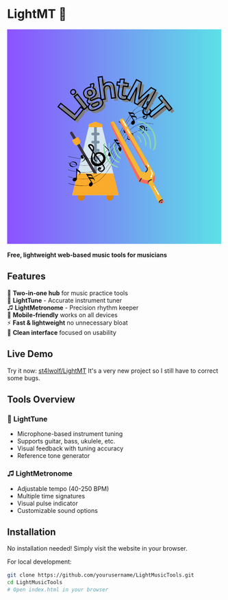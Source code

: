 # LightMT 🎵

![LightMT Banner](logo.png)

**Free, lightweight web-based music tools for musicians**  

## Features

🚀 **Two-in-one hub** for music practice tools  
🎸 **LightTune** - Accurate instrument tuner  
♫ **LightMetronome** - Precision rhythm keeper  
📱 **Mobile-friendly** works on all devices  
⚡ **Fast & lightweight** no unnecessary bloat  
🎨 **Clean interface** focused on usability  

## Live Demo

Try it now: [st4lwolf/LightMT](https://main.st4lwolf.org/projects/LightMT)
It's a very new project so I still have to correct some bugs.
## Tools Overview

### 🎸 LightTune
- Microphone-based instrument tuning
- Supports guitar, bass, ukulele, etc.
- Visual feedback with tuning accuracy
- Reference tone generator

### ♫ LightMetronome
- Adjustable tempo (40-250 BPM)
- Multiple time signatures
- Visual pulse indicator
- Customizable sound options

## Installation

No installation needed! Simply visit the website in your browser.

For local development:

```bash
git clone https://github.com/yourusername/LightMusicTools.git
cd LightMusicTools
# Open index.html in your browser
